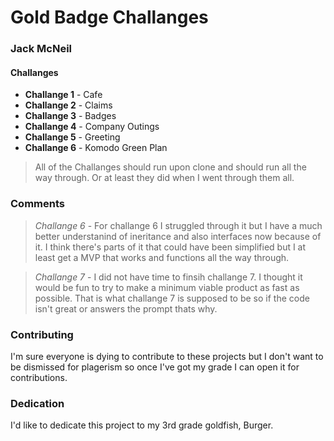 # Gold Badge Challanges

### Jack McNeil

#### Challanges

- **Challange 1** - Cafe
- **Challange 2** - Claims
- **Challange 3** - Badges
- **Challange 4** - Company Outings
- **Challange 5** - Greeting
- **Challange 6** - Komodo Green Plan

>All of the Challanges should run upon clone and should run all the way through. Or at least they did when I went through them all. 

### Comments

> *Challange 6* - For challange 6 I struggled through it but I have a much better understanind of ineritance and also interfaces now because of it. I think there's parts of it that could have been simplified but I at least get a MVP that works and functions all the way through. 

> *Challange 7* - I did not have time to finsih challange 7. I thought it would be fun to try to make a minimum viable product as fast as possible. That is what challange 7 is supposed to be so if the code isn't great or answers the prompt thats why. 

### Contributing
I'm sure everyone is dying to contribute to these projects but I don't want to be dismissed for plagerism so once I've got my grade I can open it for contributions.

### Dedication
I'd like to dedicate this project to my 3rd grade goldfish, Burger.